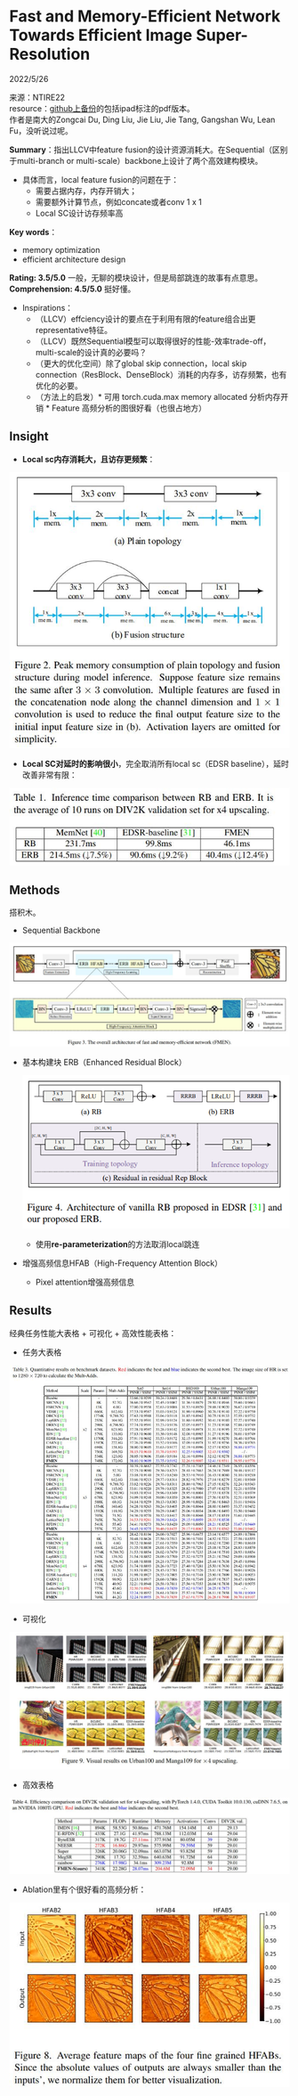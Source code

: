 # Fast and Memory-Efficient Network Towards Efficient Image Super-Resolution  

2022/5/26  

来源：NTIRE22  
resource：[github上备份](https://github.com/YouCaiJun98/YouCaiJun98.github.io/blob/master/articles/CV/SuperResolution/%5BNTIRE22%5DFast%20and%20Memory-Efficient%20Network%20Toward.pdf)的包括ipad标注的pdf版本。  
作者是南大的Zongcai Du, Ding Liu, Jie Liu, Jie Tang, Gangshan Wu, Lean Fu，没听说过呢。  

**Summary**：指出LLCV中feature fusion的设计资源消耗大。在Sequential（区别于multi-branch or multi-scale）backbone上设计了两个高效建构模块。  
  - 具体而言，local feature fusion的问题在于：
    - 需要占据内存，内存开销大；
    - 需要额外计算节点，例如concate或者conv 1 x 1
    - Local SC设计访存频率高    

**Key words**：  
* memory optimization  
* efficient architecture design    

**Rating: 3.5/5.0** 一般，无聊的模块设计，但是局部跳连的故事有点意思。  
**Comprehension: 4.5/5.0** 挺好懂。   

* Inspirations：  
  - （LLCV）effciency设计的要点在于利用有限的feature组合出更representative特征。  
  - （LLCV）既然Sequential模型可以取得很好的性能-效率trade-off，multi-scale的设计真的必要吗？  
  - （更大的优化空间）除了global skip connection，local skip connection（ResBlock、DenseBlock）消耗的内存多，访存频繁，也有优化的必要。  
  - （方法上的启发）* 可用 torch.cuda.max memory allocated 分析内存开销 * Feature 高频分析的图很好看（也很占地方）  


## Insight  
* **Local sc内存消耗大，且访存更频繁**：  

![](https://raw.githubusercontent.com/YouCaiJun98/MyPicBed/main/imgs/202206020019.jpg)  

* **Local SC对延时的影响很小**，完全取消所有local sc（EDSR baseline），延时改善非常有限：  

![](https://raw.githubusercontent.com/YouCaiJun98/MyPicBed/main/imgs/202206020020.jpg)

## Methods  
搭积木。  
- Sequential Backbone  

![](https://raw.githubusercontent.com/YouCaiJun98/MyPicBed/main/imgs/202206020021.jpg)  

- 基本构建块 ERB（Enhanced Residual Block）  
  
  ![](https://raw.githubusercontent.com/YouCaiJun98/MyPicBed/main/imgs/202206020022.png)  
  
  - 使用**re-parameterization**的方法取消local跳连  

- 增强高频信息HFAB（High-Frequency Attention Block）  
  - Pixel attention增强高频信息  

## Results  
经典任务性能大表格 + 可视化 + 高效性能表格：  
- 任务大表格  

![](https://raw.githubusercontent.com/YouCaiJun98/MyPicBed/main/imgs/202206020023.jpg)  

- 可视化  

![](https://raw.githubusercontent.com/YouCaiJun98/MyPicBed/main/imgs/202206020024.jpg)  

- 高效表格  

![](https://raw.githubusercontent.com/YouCaiJun98/MyPicBed/main/imgs/202206020025.jpg)  

- Ablation里有个很好看的高频分析：  

![](https://raw.githubusercontent.com/YouCaiJun98/MyPicBed/main/imgs/202206020026.jpg)  
